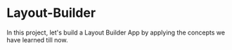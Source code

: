 # Layout-Builder
In this project, let's build a Layout Builder App by applying the concepts we have learned till now.
